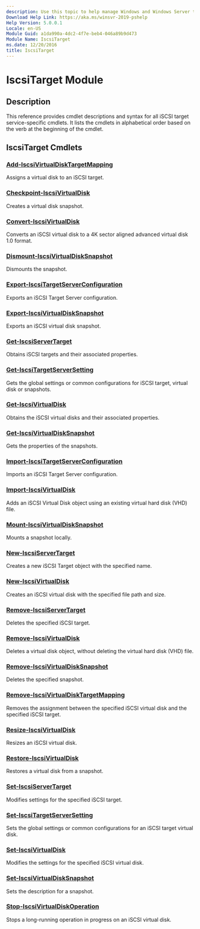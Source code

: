```yaml
---
description: Use this topic to help manage Windows and Windows Server technologies with Windows PowerShell.
Download Help Link: https://aka.ms/winsvr-2019-pshelp
Help Version: 5.0.0.1
Locale: en-US
Module Guid: a1da990a-4dc2-4f7e-beb4-046a89b9d473
Module Name: IscsiTarget
ms.date: 12/20/2016
title: IscsiTarget
---
```


# IscsiTarget Module
## Description
This reference provides cmdlet descriptions and syntax for all iSCSI target service-specific cmdlets. It lists the cmdlets in alphabetical order based on the verb at the beginning of the cmdlet.

## IscsiTarget Cmdlets
### [Add-IscsiVirtualDiskTargetMapping](./Add-IscsiVirtualDiskTargetMapping.md)
Assigns a virtual disk to an iSCSI target.

### [Checkpoint-IscsiVirtualDisk](./Checkpoint-IscsiVirtualDisk.md)
Creates a virtual disk snapshot.

### [Convert-IscsiVirtualDisk](./Convert-IscsiVirtualDisk.md)
Converts an iSCSI virtual disk to a 4K sector aligned advanced virtual disk 1.0 format.

### [Dismount-IscsiVirtualDiskSnapshot](./Dismount-IscsiVirtualDiskSnapshot.md)
Dismounts the snapshot.

### [Export-IscsiTargetServerConfiguration](./Export-IscsiTargetServerConfiguration.md)
Exports an iSCSI Target Server configuration.

### [Export-IscsiVirtualDiskSnapshot](./Export-IscsiVirtualDiskSnapshot.md)
Exports an iSCSI virtual disk snapshot.

### [Get-IscsiServerTarget](./Get-IscsiServerTarget.md)
Obtains iSCSI targets and their associated properties.

### [Get-IscsiTargetServerSetting](./Get-IscsiTargetServerSetting.md)
Gets the global settings or common configurations for iSCSI target, virtual disk or snapshots.

### [Get-IscsiVirtualDisk](./Get-IscsiVirtualDisk.md)
Obtains the iSCSI virtual disks and their associated properties.

### [Get-IscsiVirtualDiskSnapshot](./Get-IscsiVirtualDiskSnapshot.md)
Gets the properties of the snapshots.

### [Import-IscsiTargetServerConfiguration](./Import-IscsiTargetServerConfiguration.md)
Imports an iSCSI Target Server configuration.

### [Import-IscsiVirtualDisk](./Import-IscsiVirtualDisk.md)
Adds an iSCSI Virtual Disk object using an existing virtual hard disk (VHD) file.

### [Mount-IscsiVirtualDiskSnapshot](./Mount-IscsiVirtualDiskSnapshot.md)
Mounts a snapshot locally.

### [New-IscsiServerTarget](./New-IscsiServerTarget.md)
Creates a new iSCSI Target object with the specified name.

### [New-IscsiVirtualDisk](./New-IscsiVirtualDisk.md)
Creates an iSCSI virtual disk with the specified file path and size.

### [Remove-IscsiServerTarget](./Remove-IscsiServerTarget.md)
Deletes the specified iSCSI target.

### [Remove-IscsiVirtualDisk](./Remove-IscsiVirtualDisk.md)
Deletes a virtual disk object, without deleting the virtual hard disk (VHD) file.

### [Remove-IscsiVirtualDiskSnapshot](./Remove-IscsiVirtualDiskSnapshot.md)
Deletes the specified snapshot.

### [Remove-IscsiVirtualDiskTargetMapping](./Remove-IscsiVirtualDiskTargetMapping.md)
Removes the assignment between the specified iSCSI virtual disk and the specified iSCSI target.

### [Resize-IscsiVirtualDisk](./Resize-IscsiVirtualDisk.md)
Resizes an iSCSI virtual disk.

### [Restore-IscsiVirtualDisk](./Restore-IscsiVirtualDisk.md)
Restores a virtual disk from a snapshot.

### [Set-IscsiServerTarget](./Set-IscsiServerTarget.md)
Modifies settings for the specified iSCSI target.

### [Set-IscsiTargetServerSetting](./Set-IscsiTargetServerSetting.md)
Sets the global settings or common configurations for an iSCSI target virtual disk.

### [Set-IscsiVirtualDisk](./Set-IscsiVirtualDisk.md)
Modifies the settings for the specified iSCSI virtual disk.

### [Set-IscsiVirtualDiskSnapshot](./Set-IscsiVirtualDiskSnapshot.md)
Sets the description for a snapshot.

### [Stop-IscsiVirtualDiskOperation](./Stop-IscsiVirtualDiskOperation.md)
Stops a long-running operation in progress on an iSCSI virtual disk.


